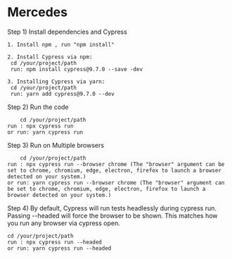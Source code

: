 # Mercedes

Step 1) Install dependencies and Cypress
	
	1. Install npm , run "npm install"
	
	2. Install Cypress via npm:
     cd /your/project/path
     run: npm install cypress@9.7.0 --save -dev
	
	3. Installing Cypress via yarn:
     cd /your/project/path
     run: yarn add cypress@9.7.0 --dev
     
Step 2) Run the code
    
		cd /your/project/path
    run : npx cypress run
    or run: yarn cypress run
    
Step 3) Run on Multiple browsers
    
		cd /your/project/path
    run : npx cypress run --browser chrome (The "browser" argument can be set to chrome, chromium, edge, electron, firefox to launch a browser detected on your system.)
    or run: yarn cypress run --browser chrome (The "browser" argument can be set to chrome, chromium, edge, electron, firefox to launch a browser detected on your system.)
    
Step 4) By default, Cypress will run tests headlessly during cypress run.
        Passing --headed will force the browser to be shown. This matches how you run any browser via cypress open. 
        
    cd /your/project/path
    run : npx cypress run --headed
    or run: yarn cypress run --headed

